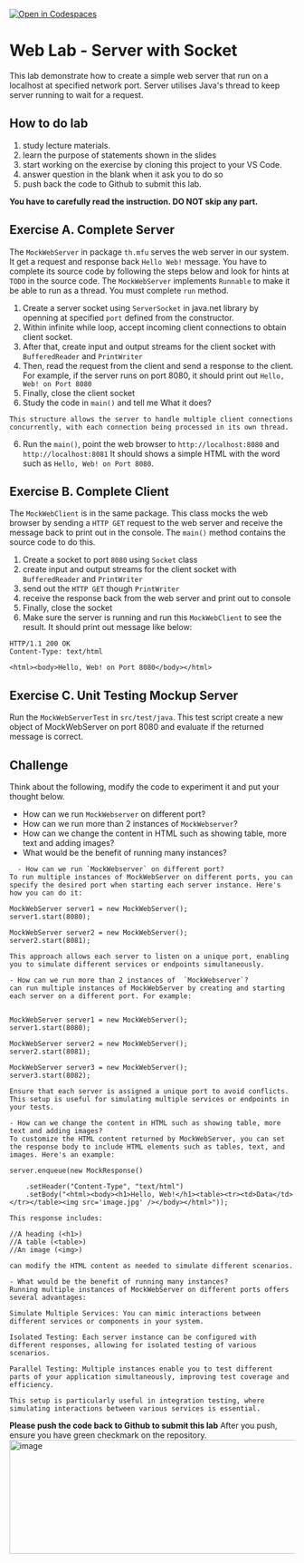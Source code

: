 [![Open in Codespaces](https://classroom.github.com/assets/launch-codespace-2972f46106e565e64193e422d61a12cf1da4916b45550586e14ef0a7c637dd04.svg)](https://classroom.github.com/open-in-codespaces?assignment_repo_id=20028438)
# Web Lab - Server with Socket
 This lab demonstrate how to create a simple web server that run on a localhost at specified network port. Server utilises Java's thread to keep server running to wait for a request.

 ## How to do lab
 1. study lecture materials.
 2. learn the purpose of statements shown in the slides
 3. start working on the exercise by cloning this project to your VS Code.
 4. answer question in the blank when it ask you to do so
 5. push back the code to Github to submit this lab.
 
**You have to carefully read the instruction. DO NOT skip any part.**

## Exercise A. Complete Server
The `MockWebServer` in package `th.mfu` serves the web server in our system. It get a request and response back `Hello Web!` message. You have to complete its source code by following the steps below and look for hints at `TODO` in the source code. The `MockWebServer` implements `Runnable` to make it be able to run as a thread. You must complete `run` method.
1. Create a server socket using `ServerSocket` in java.net library by openning at specified `port` defined from the constructor. 
2. Within infinite while loop,  accept incoming client connections to obtain client socket.
2. After that, create input and output streams for the client socket with `BufferedReader` and `PrintWriter`
3. Then, read the request from the client and send a response to the client. For example, if the server runs on port 8080, it should print out `Hello, Web! on Port 8080` 
4. Finally, close the client socket 
5. Study the code in `main()` and tell me What it does?
```
This structure allows the server to handle multiple client connections concurrently, with each connection being processed in its own thread.
```
6. Run the `main()`, point the web browser to `http://localhost:8080` and `http://localhost:8081`
It should shows a simple HTML with the word such as  `Hello, Web! on Port 8080`.

## Exercise B. Complete Client
The `MockWebClient` is in the same package. This class mocks the web browser by sending a `HTTP GET` request to the web server and receive the message back to print out in the console. The `main()` method contains the source code to do this.
1. Create a socket to port `8080` using `Socket` class
2. create input and output streams for the client socket with `BufferedReader` and `PrintWriter`
3. send out the `HTTP GET` though `PrintWriter`
4. receive the response back from the web server and  print out to console
5. Finally, close the  socket 
6. Make sure the server is running and run this `MockWebClient` to see the result. It should print out message like below: 

```
HTTP/1.1 200 OK
Content-Type: text/html

<html><body>Hello, Web! on Port 8080</body></html>
```

## Exercise C. Unit Testing Mockup Server
Run the `MockWebServerTest` in `src/test/java`. This test script create a new object of MockWebServer on port 8080 and evaluate if the returned message is correct. 

## Challenge
Think about the following,  modify the code to experiment it and put your thought below.
- How can we run `MockWebserver` on different port? 
- How can we run more than 2 instances of  `MockWebserver`? 
- How can we change the content in HTML such as showing table, more text and adding images?
- What would be the benefit of running many instances?

```
  - How can we run `MockWebserver` on different port? 
To run multiple instances of MockWebServer on different ports, you can specify the desired port when starting each server instance. Here's how you can do it:

MockWebServer server1 = new MockWebServer();
server1.start(8080);

MockWebServer server2 = new MockWebServer();
server2.start(8081);

This approach allows each server to listen on a unique port, enabling you to simulate different services or endpoints simultaneously.

- How can we run more than 2 instances of  `MockWebserver`? 
can run multiple instances of MockWebServer by creating and starting each server on a different port. For example:


MockWebServer server1 = new MockWebServer();
server1.start(8080);

MockWebServer server2 = new MockWebServer();
server2.start(8081);

MockWebServer server3 = new MockWebServer();
server3.start(8082);

Ensure that each server is assigned a unique port to avoid conflicts. This setup is useful for simulating multiple services or endpoints in your tests.

- How can we change the content in HTML such as showing table, more text and adding images?
To customize the HTML content returned by MockWebServer, you can set the response body to include HTML elements such as tables, text, and images. Here's an example:

server.enqueue(new MockResponse()

    .setHeader("Content-Type", "text/html")
    .setBody("<html><body><h1>Hello, Web!</h1><table><tr><td>Data</td></tr></table><img src='image.jpg' /></body></html>"));

This response includes:

//A heading (<h1>)
//A table (<table>)
//An image (<img>)

can modify the HTML content as needed to simulate different scenarios.

- What would be the benefit of running many instances?
Running multiple instances of MockWebServer on different ports offers several advantages:

Simulate Multiple Services: You can mimic interactions between different services or components in your system.

Isolated Testing: Each server instance can be configured with different responses, allowing for isolated testing of various scenarios.

Parallel Testing: Multiple instances enable you to test different parts of your application simultaneously, improving test coverage and efficiency.

This setup is particularly useful in integration testing, where simulating interactions between various services is essential.

```
**Please push the code back to Github to submit this lab**
After you push, ensure you have green checkmark on the repository.
<img width="692" height="201" alt="image" src="https://github.com/user-attachments/assets/0a4ab63d-7b6e-4711-90e7-b472bc11db2d" />

